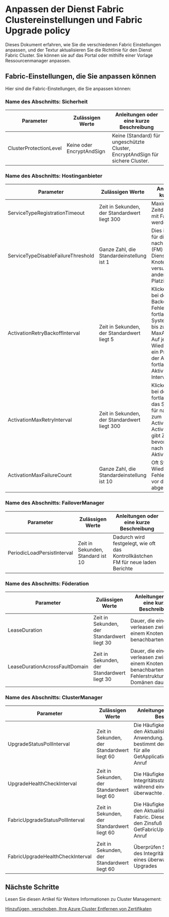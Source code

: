 
<properties
   pageTitle="Anpassen der Dienst Fabric Clustereinstellungen und Fabric Upgrade Policy | Microsoft Azure"
   description="In diesem Artikel werden die Einstellungen Fabric und Fabric Upgrade Richtlinien, die Sie anpassen können."
   services="service-fabric"
   documentationCenter=".net"
   authors="chackdan"
   manager="timlt"
   editor=""/>

<tags
   ms.service="service-fabric"
   ms.devlang="dotnet"
   ms.topic="article"
   ms.tgt_pltfrm="NA"
   ms.workload="NA"
   ms.date="09/20/2016"
   ms.author="chackdan"/>

# <a name="customize-service-fabric-cluster-settings-and-fabric-upgrade-policy"></a>Anpassen der Dienst Fabric Clustereinstellungen und Fabric Upgrade policy

Dieses Dokument erfahren, wie Sie die verschiedenen Fabric Einstellungen anpassen, und der Textur aktualisieren Sie die Richtlinie für den Dienst Fabric Cluster. Sie können sie auf das Portal oder mithilfe einer Vorlage Ressourcenmanager anpassen.

## <a name="fabric-settings-that-you-can-customize"></a>Fabric-Einstellungen, die Sie anpassen können


Hier sind die Fabric-Einstellungen, die Sie anpassen können:

### <a name="section-name-security"></a>Name des Abschnitts: Sicherheit

|**Parameter**|**Zulässigen Werte**|**Anleitungen oder eine kurze Beschreibung**|
|-----------------------|--------------------------|--------------------------|
|ClusterProtectionLevel|Keine oder EncryptAndSign| Keine (Standard) für ungeschützte Cluster, EncryptAndSign für sichere Cluster. |

### <a name="section-name-hosting"></a>Name des Abschnitts: Hostinganbieter

|**Parameter**|**Zulässigen Werte**|**Anleitungen oder eine kurze Beschreibung**|
|-----------------------|--------------------------|--------------------------|
|ServiceTypeRegistrationTimeout|Zeit in Sekunden, der Standardwert liegt 300| Maximal zulässige Zeitdauer für die Diensttyp mit Fabric registriert werden|
|ServiceTypeDisableFailureThreshold|Ganze Zahl, die Standardeinstellung ist 1| Dies ist der Schwellenwert für die Anzahl der Fehler nach der FailoverManager (FM) benachrichtigt den Diensttyp auf diesem Knoten deaktivieren, und versuchen Sie es einen anderen Knoten für die Platzierung aus.|
|ActivationRetryBackoffInterval|Zeit in Sekunden, der Standardwert liegt 5|Klicken Sie auf jeder Fehler bei der Aktivierung Backoff-Intervall; Auf jeder Fehler bei der Aktivierung fortlaufender versucht das System die Aktivierung für bis zu den MaxActivationFailureCount. Auf jeder Testen des Wiederholungsintervalls ist ein Produkt der Fehler bei der Aktivierung fortlaufender und die Aktivierung Back-off Intervall.|
|ActivationMaxRetryInterval|Zeit in Sekunden, der Standardwert liegt 300| Klicken Sie auf jeder Fehler bei der Aktivierung fortlaufender wiederholt das System die Aktivierung für nach Zeitphasen bis zum ActivationMaxFailureCount. ActivationMaxRetryInterval gibt Zeitintervall warten, bevor Sie "Wiederholen" nach jeder Fehler bei der Aktivierung |
|ActivationMaxFailureCount|Ganze Zahl, die Standardeinstellung ist 10| Oft System Wiederholungsversuche Fehler bei der Aktivierung vor der Vorgang wurde abgebrochen |

### <a name="section-name-failovermanager"></a>Name des Abschnitts: FailoverManager

|**Parameter**|**Zulässigen Werte**|**Anleitungen oder eine kurze Beschreibung**|
|-----------------------|--------------------------|--------------------------|
|PeriodicLoadPersistInterval|Zeit in Sekunden, Standard ist 10| Dadurch wird festgelegt, wie oft das Kontrollkästchen FM für neue laden Berichte|

### <a name="section-name-federation"></a>Name des Abschnitts: Föderation

|**Parameter**|**Zulässigen Werte**|**Anleitungen oder eine kurze Beschreibung**|
|-----------------------|--------------------------|--------------------------|
|LeaseDuration|Zeit in Sekunden, der Standardwert liegt 30|Dauer, die eine verleasen zwischen einem Knoten und benachbarten dauert.|
|LeaseDurationAcrossFaultDomain|Zeit in Sekunden, der Standardwert liegt 30|Dauer, die eine verleasen zwischen einem Knoten und benachbarten über Fehlerstrukturanalyse Domänen dauert.|

### <a name="section-name-clustermanager"></a>Name des Abschnitts: ClusterManager

|**Parameter**|**Zulässigen Werte**|**Anleitungen oder eine kurze Beschreibung**|
|-----------------------|--------------------------|--------------------------|
|UpgradeStatusPollInterval|Zeit in Sekunden, der Standardwert liegt 60|Die Häufigkeit von Umfragen für den Aktualisierungsstatus Anwendung. Dieser Wert bestimmt den Zinsfuß Update für alle GetApplicationUpgradeProgress Anruf|
|UpgradeHealthCheckInterval|Zeit in Sekunden, der Standardwert liegt 60|Die Häufigkeit des Integritätsstatus überprüft während eines Upgrades überwachte Anwendung|
|FabricUpgradeStatusPollInterval|Zeit in Sekunden, der Standardwert liegt 60|Die Häufigkeit von Umfragen für den Aktualisierungsstatus Fabric. Dieser Wert bestimmt den Zinsfuß Update für alle GetFabricUpgradeProgress Anruf |
|FabricUpgradeHealthCheckInterval|Zeit in Sekunden, der Standardwert liegt 60|Überprüfen Sie die Häufigkeit des Integritätsstatus während eines überwachten Fabric Upgrades|



## <a name="next-steps"></a>Nächste Schritte

Lesen Sie diesen Artikel für Weitere Informationen zu Cluster Management:

[Hinzufügen, verschoben, Ihre Azure Cluster Entfernen von Zertifikaten](service-fabric-cluster-security-update-certs-azure.md) 



